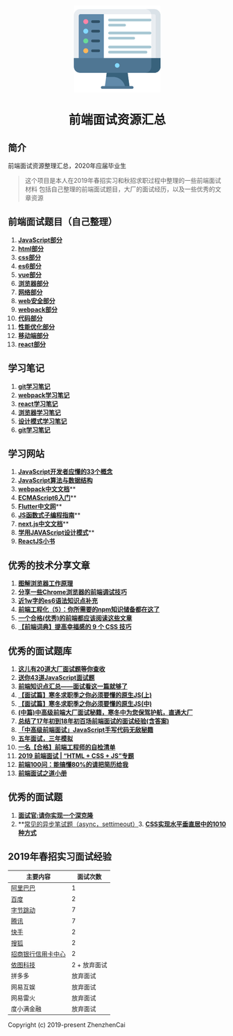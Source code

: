 <h1 align="center">
<br>
  <a href="https://github.com/zhenzhencai/FontEndInterview"><img src="icon.png" alt="前端面试资源汇总" width=200></a>
  <br>
    <br>
  前端面试资源汇总
  <br>
</h1>


## 简介 
前端面试资源整理汇总，2020年应届毕业生
> 这个项目是本人在2019年春招实习和秋招求职过程中整理的一些前端面试材料
> 包括自己整理的前端面试题目，大厂的面试经历，以及一些优秀的文章资源

## 前端面试题目（自己整理）

1. **[JavaScript部分](topic/JavaScript.md)**
2. **[html部分](topic/html.md)**
3. **[css部分](topic/css.md)**
4. **[es6部分](topic/ESsix.md)**
5. **[vue部分](topic/vue.md)**
6. **[浏览器部分](topic/brower.md)**
7. **[网络部分](topic/network.md)**
8. **[web安全部分](topic/webSecurity.md)**
9. **[webpack部分](topic/webpack.md)**
10. **[代码部分](topic/mycode.md)**
11. **[性能优化部分](topic/performance.md)**
12. **[移动端部分](topic/phone.md)**
13. **[react部分](topic/react.md)**

## 学习笔记

1. **[git学习笔记](study/gitStudy.md)**
2. **[webpack学习笔记](study/webpackStudy.md)**
3. **[react学习笔记](study/reactStudy.md)**
4. **[浏览器学习笔记](study/browerStudy.md)**
5. **[设计模式学习笔记](study/designStudy.md)**
6. **[git学习笔记](study/gitStudy.md)**

## 学习网站

1. **[JavaScript开发者应懂的33个概念](https://github.com/stephentian/33-js-concepts)**
2. **[JavaScript算法与数据结构](https://github.com/trekhleb/javascript-algorithms/blob/master/README.zh-CN.md)**
3. **[webpack中文文档](https://www.webpackjs.com/guides/getting-started/)****
4. **[ECMAScript6入门](http://es6.ruanyifeng.com/)****
5. **[Flutter中文网](https://flutterchina.club/)****
6. **[JS函数式子编程指南](https://llh911001.gitbooks.io/mostly-adequate-guide-chinese/content/)****
7. **[next.js中文文档](https://nextjs.org/docs)****
8. **[学用JAVAScript设计模式](http://wiki.jikexueyuan.com/project/javascript-design-patterns/)****
9. **[ReactJS小书](http://huziketang.mangojuice.top/books/react/)**

## 优秀的技术分享文章

1. **[图解浏览器工作原理](https://mp.weixin.qq.com/s/X4yAFZBNLwaDUFYaR0Cn5g)**
2. **[分享一些Chrome浏览器的前端调试技巧](https://juejin.im/post/5d09c39ee51d4576bc1a0e07)**
3. **[近1w字的es6语法知识点补充](https://juejin.im/post/5c6234f16fb9a049a81fcca5)**
4. **[前端工程化（5）：你所需要的npm知识储备都在这了](https://juejin.im/post/5d08d3d3f265da1b7e103a4d#heading-44)**
5. **[一个合格(优秀)的前端都应该阅读这些文章](https://juejin.im/post/5d387f696fb9a07eeb13ea60)**
6. **[【前端词典】提高幸福感的 9 个 CSS 技巧](https://juejin.im/post/5cb45a06f265da03474df54e)**

## 优秀的面试题库

1. **[这儿有20道大厂面试题等你查收](https://juejin.im/post/5d124a12f265da1b9163a28d)**
2. **[送你43道JavaScript面试题](https://juejin.im/post/5d0644976fb9a07ed064b0ca)**
3. **[前端知识点汇总——面试看这一篇就够了](https://juejin.im/post/5d06fbc2e51d45106b15ff1f)**
4. **[【面试篇】寒冬求职季之你必须要懂的原生JS(上)](https://juejin.im/post/5cab0c45f265da2513734390)**
5. **[【面试篇】寒冬求职季之你必须要懂的原生JS(中)](https://juejin.im/post/5cbd1e33e51d45789161d053)**
6. **[(中篇)中高级前端大厂面试秘籍，寒冬中为您保驾护航，直通大厂](https://juejin.im/post/5c92f499f265da612647b754)**
7. **[总结了17年初到18年初百场前端面试的面试经验(含答案)](https://juejin.im/post/5b44a485e51d4519945fb6b7)**
8. **[「中高级前端面试」JavaScript手写代码无敌秘籍](https://juejin.im/post/5c9c3989e51d454e3a3902b6)**
9. **[五年面试，三年模拟](https://juejin.im/post/5ca0425e51882567ce181037)**
10. **[一名【合格】前端工程师的自检清单](https://juejin.im/post/5cc1da82f265da036023b628)**
11. **[2019 前端面试 | “HTML + CSS + JS”专题](https://juejin.im/post/5ce4171ff265da1bd04eb4f3)**
12. **[前端100问：能搞懂80%的请把简历给我](https://juejin.im/post/5d23e750f265da1b855c7bbe)**
13. **[前端面试之道小册](https://yuchengkai.cn/docs/frontend/#%E5%86%85%E7%BD%AE%E7%B1%BB%E5%9E%8B)**

## 优秀的面试题
1. **[面试官:请你实现一个深克隆](https://juejin.im/post/5abb55ee6fb9a028e33b7e0a)**
2. **[常见的异步笔试题（async，settimeout）](https://github.com/Advanced-Frontend/Daily-Interview-Question/issues/7)3. **[CSS实现水平垂直居中的1010种方式](https://juejin.im/post/5b9a4477f265da0ad82bf921)**


## 2019年春招实习面试经验

| 主要内容 | 面试次数 |
| ------ | ------ |
| [阿里巴巴](interview/alibaba.md) | 1 |
| [百度](interview/baidu.md) | 2 |
| [字节跳动](interview/Bytedance.md) | 7 |
| [腾讯](interview/tecent.md) | 7 |
| [快手](interview/kuaishou.md) | 2 |
| [搜狐](interview/sohu.md) | 2 |
| [招商银行信用卡中心](interview/zhaohang.md) | 2 |
| [依图科技](interview/yitu.md) | 2 + 放弃面试 |
| 拼多多 | 放弃面试 |
| 网易互娱 | 放弃面试 |
| 网易雷火 | 放弃面试 |
| 度小满金融 | 放弃面试 |


Copyright (c) 2019-present ZhenzhenCai

